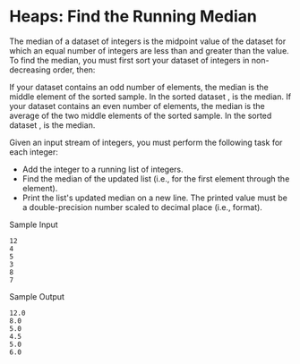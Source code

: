 # Heaps: Find the Running Median
 
The median of a dataset of integers is the midpoint value of the dataset for which an equal number of integers are less than and greater than the value. To find the median, you must first sort your dataset of integers in non-decreasing order, then:

If your dataset contains an odd number of elements, the median is the middle element of the sorted sample. In the sorted dataset ,  is the median.
If your dataset contains an even number of elements, the median is the average of the two middle elements of the sorted sample. In the sorted dataset ,  is the median.

Given an input stream of  integers, you must perform the following task for each  integer:

- Add the  integer to a running list of integers.
- Find the median of the updated list (i.e., for the first element through the  element).
- Print the list's updated median on a new line. The printed value must be a double-precision number scaled to decimal place (i.e.,  format).

Sample Input

    12
    4
    5
    3
    8
    7

Sample Output

    12.0
    8.0
    5.0
    4.5
    5.0
    6.0


